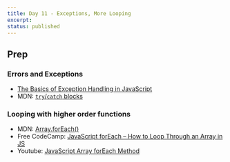 ```yaml
---
title: Day 11 - Exceptions, More Looping
excerpt: 
status: published
---
```


## Prep
### Errors and Exceptions
- [The Basics of Exception Handling in JavaScript](https://www.section.io/engineering-education/exception-handling-in-javascript/)
- MDN: [`try`/`catch` blocks](https://developer.mozilla.org/en-US/docs/Web/JavaScript/Reference/Statements/try...catch)

### Looping with higher order functions
- MDN: [Array.forEach()](https://developer.mozilla.org/en-US/docs/Web/JavaScript/Reference/Global_Objects/Array/forEach)
- Free CodeCamp: [JavaScript forEach – How to Loop Through an Array in JS](https://www.freecodecamp.org/news/javascript-foreach-how-to-loop-through-an-array-in-js/)
- Youtube: [JavaScript Array forEach Method](https://www.youtube.com/watch?v=159EAISAxwg)